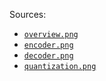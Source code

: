 Sources:
- [`overview.png`](https://docs.google.com/drawings/d/1MI-bmQa4-1aZntbChtUuGUejTixqw-UYHrLMGUZIDz8/edit?usp=sharing)
- [`encoder.png`](https://docs.google.com/drawings/d/1_zMUX5qK1S0oscoBLt-UliAqmNw9TUuZ1SpTi6krwFA/edit?usp=sharing)
- [`decoder.png`](https://docs.google.com/drawings/d/19O4LtLmzTw9p8QogLnhEzajgFkY5YmlUmzL23lFB97k/edit?usp=sharing)
- [`quantization.png`](https://colab.research.google.com/drive/110T3HfMNaJuLHimtN-caDXeu30OeR8qt?usp=sharing)

